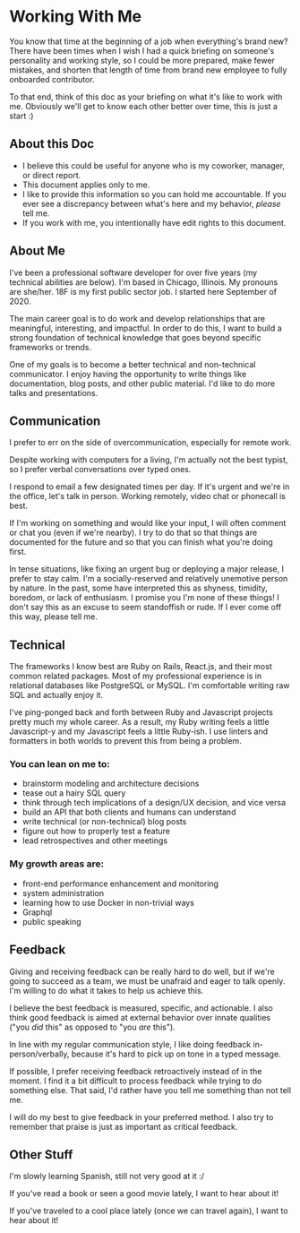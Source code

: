 # Working With Me

You know that time at the beginning of a job when everything's brand new? There have been times when I wish I had a quick briefing on someone's personality and working style, so I could be more prepared, make fewer mistakes, and shorten that length of time from brand new employee to fully onboarded contributor.

To that end, think of this doc as your briefing on what it's like to work with me. Obviously we'll get to know each other better over time, this is just a start :)

## About this Doc
- I believe this could be useful for anyone who is my coworker, manager, or direct report.
- This document applies only to me.
- I like to provide this information so you can hold me accountable. If you ever see a discrepancy between what's here and my behavior, _please_ tell me.
- If you work with me, you intentionally have edit rights to this document.

## About Me

I've been a professional software developer for over five years (my technical abilities are below). I'm based in Chicago, Illinois. My pronouns are she/her. 18F is my first public sector job. I started here September of 2020.

The main career goal is to do work and develop relationships that are meaningful, interesting, and impactful. In order to do this, I want to build a strong foundation of technical knowledge that goes beyond specific frameworks or trends.

One of my goals is to become a better technical and non-technical communicator. I enjoy having the opportunity to write things like documentation, blog posts, and other public material. I'd like to do more talks and presentations.

## Communication

I prefer to err on the side of overcommunication, especially for remote work.

Despite working with computers for a living, I'm actually not the best typist, so I prefer verbal conversations over typed ones.

I respond to email a few designated times per day. If it's urgent and we're in the office, let's talk in person. Working remotely, video chat or phonecall is best.

If I'm working on something and would like your input, I will often comment or chat you (even if we're nearby). I try to do that so that things are documented for the future and so that you can finish what you're doing first.

In tense situations, like fixing an urgent bug or deploying a major release, I prefer to stay calm. I'm a socially-reserved and relatively unemotive person by nature. In the past, some have interpreted this as shyness, timidity, boredom, or lack of enthusiasm. I promise you I'm none of these things! I don't say this as an excuse to seem standoffish or rude. If I ever come off this way, please tell me.

## Technical

The frameworks I know best are Ruby on Rails, React.js, and their most common related packages. Most of my professional experience is in relational databases like PostgreSQL or MySQL. I'm comfortable writing raw SQL and actually enjoy it.

I've ping-ponged back and forth between Ruby and Javascript projects pretty much my whole career. As a result, my Ruby writing feels a little Javascript-y and my Javascript feels a little Ruby-ish. I use linters and formatters in both worlds to prevent this from being a problem.

### You can lean on me to:
- brainstorm modeling and architecture decisions
- tease out a hairy SQL query
- think through tech implications of a design/UX decision, and vice versa
- build an API that both clients and humans can understand
- write technical (or non-technical) blog posts
- figure out how to properly test a feature
- lead retrospectives and other meetings

### My growth areas are:
- front-end performance enhancement and monitoring
- system administration
- learning how to use Docker in non-trivial ways
- Graphql
- public speaking

## Feedback

Giving and receiving feedback can be really hard to do well, but if we're going to succeed as a team, we must be unafraid and eager to talk openly. I'm willing to do what it takes to help us achieve this.

I believe the best feedback is measured, specific, and actionable. I also think good feedback is aimed at external behavior over innate qualities ("you _did_ this" as opposed to "you _are_ this").

In line with my regular communication style, I like doing feedback in-person/verbally, because it's hard to pick up on tone in a typed message.

If possible, I prefer receiving feedback retroactively instead of in the moment. I find it a bit difficult to process feedback while trying to do something else. That said, I'd rather have you tell me something than not tell me.

I will do my best to give feedback in your preferred method. I also try to remember that praise is just as important as critical feedback.

## Other Stuff

I'm slowly learning Spanish, still not very good at it :/

If you've read a book or seen a good movie lately, I want to hear about it!

If you've traveled to a cool place lately (once we can travel again), I want to hear about it!
